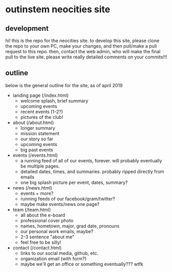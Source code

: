 # outinstem neocities site

## development
hi! this is the repo for the neocities site. to develop this site, please clone
the repo to your own PC, make your changes, and then pull/make a pull request
to this repo. then, contact the web admin, who will make the final pull to the
live site. please write really detailed comments on your commits!!!

## outline
below is the general outline for the site, as of april 2019
* landing page (/index.html)
    * welcome splash, brief summary
    * upcoming events
    * recent events (1-2?)
    * pictures of the club!
* about (/about.html)
    * longer summary
    * mission statement
    * our story so far
    * upcoming events
    * big past events
* events (/events.html)
    * a running feed of all of our events, forever. will probably eventually be
    multiple pages.
    * detailed dates, times, and summaries. probably ripped directly from emails
    * one big splash picture per event, dates, summary?
* news (/news.html)
    * events + more?
    * running feeds of our facebook/gram/twitter?
    * maybe make events/news one page?
* team (/team.html)
    * all about the e-board
    * professional cover photo
    * names, hometown, major, grad date, pronouns
    * our personal work emails, maybe?
    * 2-3 sentence "about me"
    * feel free to be silly!
* contact (/contact.html)
    * links to our social media, github, etc.
    * organization email (with form?)
    * maybe we'll get an office or something eventually??? wtfk

